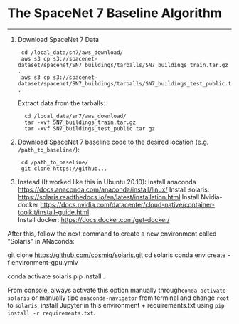 
#  The SpaceNet 7 Baseline Algorithm 
-----------

1. Download SpaceNet 7 Data
    
        cd /local_data/sn7/aws_download/
        aws s3 cp s3://spacenet-dataset/spacenet/SN7_buildings/tarballs/SN7_buildings_train.tar.gz .
        aws s3 cp s3://spacenet-dataset/spacenet/SN7_buildings/tarballs/SN7_buildings_test_public.tar.gz .

    Extract data from the tarballs:
    
         cd /local_data/sn7/aws_download/
         tar -xvf SN7_buildings_train.tar.gz
         tar -xvf SN7_buildings_test_public.tar.gz


2. Download SpaceNet 7 baseline code to the desired location (e.g. `/path_to_baseline/`):
    
        cd /path_to_baseline/
        git clone https://github...
 
3. Instead (It worked like this in Ubuntu 20.10): 
Install anaconda https://docs.anaconda.com/anaconda/install/linux/ 
Install solaris: https://solaris.readthedocs.io/en/latest/installation.html 
Install Nvidia-docker https://docs.nvidia.com/datacenter/cloud-native/container-toolkit/install-guide.html  
Install docker: https://docs.docker.com/get-docker/  

After this, follow the next command to create a new environment called "Solaris" in ANaconda:

git clone https://github.com/cosmiq/solaris.git
cd solaris
conda env create -f environment-gpu.ymlv

conda activate solaris
pip install .

From console, always activate this option manually through``` conda activate solaris ``` or manually tipe ```anaconda-navigator``` from terminal and change ```root``` to ```solaris```, install Jupyter in this environment +  requirements.txt using ```pip install -r requirements.txt```. 
